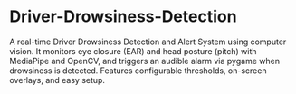 # Driver-Drowsiness-Detection
A real-time Driver Drowsiness Detection and Alert System using computer vision. It monitors eye closure (EAR) and head posture (pitch) with MediaPipe and OpenCV, and triggers an audible alarm via pygame when drowsiness is detected. Features configurable thresholds, on-screen overlays, and easy setup.
